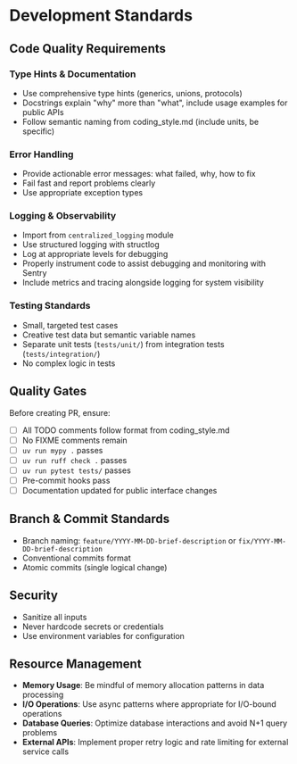 # Development Standards

## Code Quality Requirements

### Type Hints & Documentation
- Use comprehensive type hints (generics, unions, protocols)
- Docstrings explain "why" more than "what", include usage examples for public APIs
- Follow semantic naming from coding_style.md (include units, be specific)

### Error Handling
- Provide actionable error messages: what failed, why, how to fix
- Fail fast and report problems clearly
- Use appropriate exception types

### Logging & Observability  
- Import from `centralized_logging` module
- Use structured logging with structlog
- Log at appropriate levels for debugging
- Properly instrument code to assist debugging and monitoring with Sentry
- Include metrics and tracing alongside logging for system visibility

### Testing Standards
- Small, targeted test cases
- Creative test data but semantic variable names
- Separate unit tests (`tests/unit/`) from integration tests (`tests/integration/`)
- No complex logic in tests

## Quality Gates
Before creating PR, ensure:
- [ ] All TODO comments follow format from coding_style.md
- [ ] No FIXME comments remain
- [ ] `uv run mypy .` passes
- [ ] `uv run ruff check .` passes  
- [ ] `uv run pytest tests/` passes
- [ ] Pre-commit hooks pass
- [ ] Documentation updated for public interface changes

## Branch & Commit Standards
- Branch naming: `feature/YYYY-MM-DD-brief-description` or `fix/YYYY-MM-DD-brief-description`
- Conventional commits format
- Atomic commits (single logical change)

## Security
  - Sanitize all inputs
  - Never hardcode secrets or credentials
  - Use environment variables for configuration

## Resource Management
- **Memory Usage**: Be mindful of memory allocation patterns in data processing
- **I/O Operations**: Use async patterns where appropriate for I/O-bound operations
- **Database Queries**: Optimize database interactions and avoid N+1 query problems
- **External APIs**: Implement proper retry logic and rate limiting for external service calls